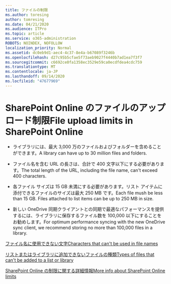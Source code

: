 ```yaml
---
title: ファイルの制限
ms.author: toresing
author: tomresing
ms.date: 04/21/2020
ms.audience: ITPro
ms.topic: article
ms.service: o365-administration
ROBOTS: NOINDEX, NOFOLLOW
localization_priority: Normal
ms.assetid: dc0eb9d1-aec4-4c37-8e4a-b67089f3246b
ms.openlocfilehash: d27c95b5cfae5f73aeb9027f4440b7ad1ea7f3f7
ms.sourcegitcommit: c6692ce0fa1358ec3529e59ca0ecdfdea4cdc759
ms.translationtype: MT
ms.contentlocale: ja-JP
ms.lasthandoff: 09/14/2020
ms.locfileid: "47677969"
---
```

# <a name="file-upload-limits-in-sharepoint-online"></a><span data-ttu-id="19045-102">SharePoint Online のファイルのアップロード制限</span><span class="sxs-lookup"><span data-stu-id="19045-102">File upload limits in SharePoint Online</span></span>

- <span data-ttu-id="19045-103">ライブラリには、最大 3,000 万のファイルおよびフォルダーを含めることができます。</span><span class="sxs-lookup"><span data-stu-id="19045-103">A library can have up to 30 million files and folders.</span></span>
    
- <span data-ttu-id="19045-104">ファイル名を含む URL の長さは、合計で 400 文字以下にする必要があります。</span><span class="sxs-lookup"><span data-stu-id="19045-104">The total length of the URL, including the file name, can't exceed 400 characters.</span></span>
    
- <span data-ttu-id="19045-p101">各ファイル サイズは 15 GB 未満にする必要があります。リスト アイテムに添付できるファイルのサイズは最大 250 MB です。</span><span class="sxs-lookup"><span data-stu-id="19045-p101">Each file mush be less than 15 GB. Files attached to list items can be up to 250 MB in size.</span></span>
    
- <span data-ttu-id="19045-107">新しい OneDrive 同期クライアントとの同期で最適なパフォーマンスを提供するには、ライブラリに保存するファイル数を 100,000 以下にすることをお勧めします。</span><span class="sxs-lookup"><span data-stu-id="19045-107">For optimum performance syncing with the new OneDrive sync client, we recommend storing no more than 100,000 files in a library.</span></span> 
    
[<span data-ttu-id="19045-108">ファイル名に使用できない文字</span><span class="sxs-lookup"><span data-stu-id="19045-108">Characters that can't be used in file names</span></span>](https://go.microsoft.com/fwlink/?linkid=866430)
  
[<span data-ttu-id="19045-109">リストまたはライブラリに追加できないファイルの種類</span><span class="sxs-lookup"><span data-stu-id="19045-109">Types of files that can't be added to a list or library</span></span>](https://go.microsoft.com/fwlink/?linkid=273757)
  
[<span data-ttu-id="19045-110">SharePoint Online の制限に関する詳細情報</span><span class="sxs-lookup"><span data-stu-id="19045-110">More info about SharePoint Online limits</span></span>](https://go.microsoft.com/fwlink/?linkid=271273)
  

